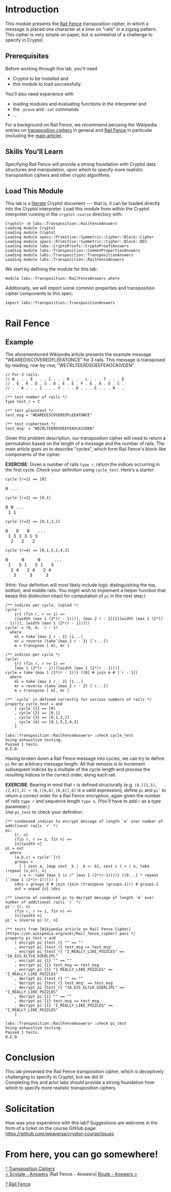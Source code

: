 # Introduction

This module presents the [Rail Fence](https://en.wikipedia.org/wiki/Transposition_cipher#Rail_Fence_cipher)
transposition cipher, in which a message is placed one character at a 
time on "rails" in a zigzag pattern.  This cipher is very simple on 
paper, but is somewhat of a challenge to specify in Cryptol.  

## Prerequisites

Before working through this lab, you'll need 
  * Cryptol to be installed and
  * this module to load successfully.

You'll also need experience with
  * loading modules and evaluating functions in the interpreter and
  * the `:prove` and `:sat` commands
  * ...

For a background on Rail Fence, we recommend perusing the Wikipedia 
entries on [transposition ciphers](https://en.wikipedia.org/wiki/Transposition_cipher) 
in general and [Rail Fence](https://en.wikipedia.org/wiki/Transposition_cipher#Rail_Fence_cipher) 
in particular (including the [main article](https://en.wikipedia.org/wiki/Rail_fence_cipher)).

## Skills You'll Learn

Specifying Rail Fence will provide a strong foundation with Cryptol 
data structures and manipulation, upon which to specify more 
realistic transposition ciphers and other crypto algorithms.

## Load This Module

This lab is a
[literate](https://en.wikipedia.org/wiki/Literate_programming) 
Cryptol document --- that is, it can be loaded directly into the 
Cryptol interpreter. Load this module from within the Cryptol 
interpreter running in the `cryptol-course` directory with:

```Xcryptol session
Cryptol> :m labs::Transposition::RailFenceAnswers
Loading module Cryptol
Loading module Cryptol
Loading module specs::Primitive::Symmetric::Cipher::Block::Cipher
Loading module specs::Primitive::Symmetric::Cipher::Block::DES
Loading module labs::CryptoProofs::CryptoProofsAnswers
Loading module labs::Transposition::CommonPropertiesAnswers
Loading module labs::Transposition::TranspositionAnswers
Loading module labs::Transposition::RailFenceAnswers
```

We start by defining the module for this lab:

```cryptol
module labs::Transposition::RailFenceAnswers where
```

Additionally, we will import some common properties and transposition 
cipher components to this spec:

```cryptol
import labs::Transposition::TranspositionAnswers
```

# Rail Fence

## Example

The aforementioned Wikipedia article presents the example message 
"WEAREDISCOVEREDFLEEATONCE" for 3 rails.  This message is transposed 
by reading, row-by-row, "WECRLTEERDSOEEFEAOCAIVDEN".

```cryptol
// For 3 rails:
// W . . . E . . . C . . . R . . . L . . . T . . . E
// . E . R . D . S . O . E . E . F . E . A . O . C .
// . . A . . . I . . . V . . . D . . . E . . . N . .

/** test number of rails */
type test_r = 3

/** test plaintext */
test_msg = "WEAREDISCOVEREDFLEEATONCE"

/** test ciphertext */
test_msg' = "WECRLTEERDSOEEFEAOCAIVDEN"
```

Given this problem description, our transposition cipher will need to 
return a permutation based on the length of a message and the number 
of rails.  The main article goes on to describe "cycles", which form 
Rail Fence's block-like components of the cipher.

**EXERCISE**: Given a number of rails `type r`, return the indices 
occurring in the first cycle.  Check your definition using 
`cycle_test`.  Here's a starter:

``cycle`{r=1} == [0]``
<pre>
0 ...
</pre>

``cycle`{r=2} == [0,1]``
<pre>
0 0 ...
 1 1
</pre>

``cycle`{r=3} == [0,1,3,2]``
<pre>
0   0   0   ...
 1 3 1 3 1 3
  2   2   2
</pre>

``cycle`{r=4} == [0,1,5,2,4,3]``
<pre>
0     0     0     ...
 1   5 1   5 1   5
  2 4   2 4   2 4
   3     3     3
</pre>

(Hint: Your definition will most likely include logic distinguishing 
the top, bottom, and middle rails.  You might wish to implement a 
helper function that keeps this distinction intact for computation of 
`pi` in the next step.)

```cryptol
/** indices per cycle, tupled */
cycle':
    {r} (fin r, r >= 1) =>
    ([width (max 1 (2*(r - 1)))], [max 2 r - 2][2][width (max 1 (2*(r - 1)))], [width (max 1 (2*(r - 1)))])
cycle' = (0, m, `r - 1)
  where
    ml = take`{max 2 r - 2} [1...]
    mr = reverse (take`{max 2 r - 2} [`r...])
    m = transpose [ ml, mr ]

/** indices per cycle */
cycle:
    {r} (fin r, r >= 1) =>
    [max 1 (2*(r - 1))][width (max 1 (2*(r - 1)))]
cycle = take`{max 1 (2*(r - 1))} ([0] # join m # [`r - 1])
  where
    ml = take`{max 2 r - 2} [1...]
    mr = reverse (take`{max 2 r - 2} [`r...])
    m = transpose [ ml, mr ]

/** `cycle` is defined correctly for various numbers of rails */
property cycle_test = and
    [ cycle`{1} == [0]
    , cycle`{2} == [0,1]
    , cycle`{3} == [0,1,3,2]
    , cycle`{4} == [0,1,5,2,4,3]
    ]
```

```Xcryptol session
labs::Transposition::RailFenceAnswers> :check cycle_test
Using exhaustive testing.
Passed 1 tests.
Q.E.D.
```

Having broken down a Rail Fence message into cycles, we can try to 
define `pi` for an arbitrary message length.  All that remains is to 
increment subsequent indices by a multiple of the cycle length and 
process the resulting indices in the correct order, along each rail.  

**EXERCISE**: Bearing in mind that `+` is defined structurally (e.g. 
`(0,[[1,5],[2,4]],3) + (6,[[6,6],[6,6]],6)` is a valid expression), 
define `pi` and `pi'` to return a correct order for a Rail Fence 
encryption, again given the number of rails `type r` and sequence 
length `type n`.  (You'll have to add `r` as a type parameter.)  
Use `pi_test` to check your definition.

```cryptol
/** condensed indices to encrypt message of length `m` over number of additional rails `r` */
pi:
    {r, n}
    (fin r, r >= 1, fin n) =>
    [n][width n]
pi = out
  where
    (a,b,c) = cycle'`{r}
    groups =
      [ ( zext a, [map zext _b | _b <- b], zext c ) + ( o, take (repeat [o,o]), o)
      | o <- take`{max 1 (n /^ (max 1 (2*(r-1))))} ([0...] * repeat (`(max 1 (2*(r-1))))) ]
    idxs = groups.0 # join (join (transpose (groups.1))) # groups.2
    out = unpad`{n} idxs

/** inverse of condensed pi to decrypt message of length `m` over number of additional rails `r` */
pi': {r, n}
    (fin r, r >= 1, fin n) =>
    [n][width n]
pi' = inverse pi`{r, n}

/** tests from [Wikipedia article on Rail Fence Cipher](https://en.wikipedia.org/wiki/Rail_fence_cipher) pass */
property pi_test = and
    [ encrypt pi`{test_r} "" == ""
    , encrypt pi`{test_r} test_msg == test_msg'
    , encrypt pi`{test_r} "I_REALLY_LIKE_PUZZLES" == "IA_EZS_ELYLK_UZERLIPL"
    , encrypt pi`{1} "" == ""
    , encrypt pi`{1} test_msg == test_msg
    , encrypt pi`{1} "I_REALLY_LIKE_PUZZLES" == "I_REALLY_LIKE_PUZZLES"
    , decrypt pi`{test_r} "" == ""
    , decrypt pi`{test_r} test_msg' == test_msg
    , decrypt pi`{test_r} "IA_EZS_ELYLK_UZERLIPL" == "I_REALLY_LIKE_PUZZLES"
    , decrypt pi`{1} "" == ""
    , decrypt pi`{1} test_msg == test_msg
    , decrypt pi`{1} "I_REALLY_LIKE_PUZZLES" == "I_REALLY_LIKE_PUZZLES"
    ]
```

```Xcryptol session
labs::Transposition::RailFenceAnswers> :check pi_test
Using exhaustive testing.
Passed 1 tests.
Q.E.D.
```

# Conclusion

This lab presented the Rail Fence transposition cipher, which is 
deceptively challenging to specify in Cryptol, but we did it!  
Completing this and prior labs should provide a strong foundation 
from which to specify more realistic transposition ciphers.

# Solicitation

How was your experience with this lab? Suggestions are welcome in the
form of a ticket on the course GitHub page:
https://github.com/weaversa/cryptol-course/issues

# From here, you can go somewhere!

[^ Transposition Ciphers](/labs/Transposition/Contents.md) \
[< Scytale - Answers](/labs/Transposition/ScytaleAnswers.md) |Rail Fence - Answers| [Route - Answers >](/labs/Transposition/RouteAnswers.md)

[? Rail Fence](/labs/Transposition/RailFence.md)
